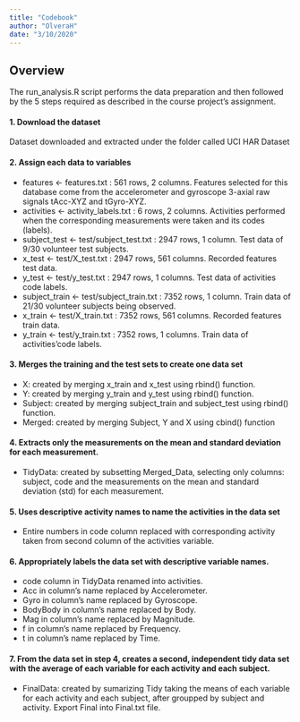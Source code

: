 ```yaml
---
title: "Codebook"
author: "OlveraH"
date: "3/10/2020"
---
```

## Overview
The run_analysis.R script performs the data preparation and then followed by the 5 steps required as described in the course project’s assignment.

#### 1. Download the dataset
Dataset downloaded and extracted under the folder called UCI HAR Dataset

#### 2. Assign each data to variables
- features <- features.txt : 561 rows, 2 columns.
Features selected for this database come from the accelerometer and gyroscope 3-axial raw signals tAcc-XYZ and tGyro-XYZ.
- activities <- activity_labels.txt : 6 rows, 2 columns.
Activities performed when the corresponding measurements were taken and its codes (labels).
- subject_test <- test/subject_test.txt : 2947 rows, 1 column.
Test data of 9/30 volunteer test subjects.
- x_test <- test/X_test.txt : 2947 rows, 561 columns.
Recorded features test data.
- y_test <- test/y_test.txt : 2947 rows, 1 columns.
Test data of activities code labels.
- subject_train <- test/subject_train.txt : 7352 rows, 1 column.
Train data of 21/30 volunteer subjects being observed.
- x_train <- test/X_train.txt : 7352 rows, 561 columns.
Recorded features train data.
- y_train <- test/y_train.txt : 7352 rows, 1 columns.
Train data of activities’code labels.

#### 3. Merges the training and the test sets to create one data set
- X: created by merging x_train and x_test using rbind() function.
- Y: created by merging y_train and y_test using rbind() function.
- Subject: created by merging subject_train and subject_test using rbind() function.
- Merged: created by merging Subject, Y and X using cbind() function

#### 4. Extracts only the measurements on the mean and standard deviation for each measurement.
- TidyData: created by subsetting Merged_Data, selecting only columns: subject, code and the measurements on the mean and standard deviation (std) for each measurement.

#### 5. Uses descriptive activity names to name the activities in the data set
- Entire numbers in code column replaced with corresponding activity taken from second column of the activities variable.

#### 6. Appropriately labels the data set with descriptive variable names.
- code column in TidyData renamed into activities.
- Acc in column’s name replaced by Accelerometer.
- Gyro in column’s name replaced by Gyroscope.
- BodyBody in column’s name replaced by Body.
- Mag in column’s name replaced by Magnitude.
- f in column’s name replaced by Frequency.
- t in column’s name replaced by Time.

#### 7. From the data set in step 4, creates a second, independent tidy data set with the average of each variable for each activity and each subject.
- FinalData: created by sumarizing Tidy taking the means of each variable for each activity and each subject, after groupped by subject and activity.
Export Final into Final.txt file.
